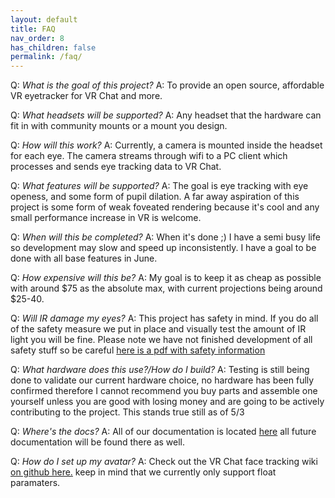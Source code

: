```yaml
---
layout: default
title: FAQ
nav_order: 8
has_children: false
permalink: /faq/
---
```


Q: *What is the goal of this project?*
A: To provide an open source, affordable VR eyetracker for VR Chat and more.

Q: *What headsets will be supported?*
A: Any headset that the hardware can fit in with community mounts or a mount you design. 

Q: *How will this work?*
A: Currently, a camera is mounted inside the headset for each eye. The camera streams through wifi to a PC client which processes and sends eye tracking data to VR Chat. 

Q: *What features will be supported?* 
A: The goal is eye tracking with eye openess, and some form of pupil dilation.  A far away aspiration of this project is some form of weak foveated rendering because it's cool and any small performance increase in VR is welcome.

Q: *When will this be completed?* 
A: When it's done ;) I have a semi busy life so development may slow and speed up inconsistently. I have a goal to be done with all base features in June.

Q: *How expensive will this be?* 
A: My goal is to keep it as cheap as possible with around $75 as the absolute max, with current projections being around $25-40.

Q: *Will IR damage my eyes?*
A: This project has safety in mind. If you do all of the safety measure we put in place and visually test the amount of IR light you will be fine. Please note we have not finished development of all safety stuff so be careful [here is a pdf with safety information](https://dammedia.osram.info/media/bin/osram-dam-2496608/AN002_Details%20on%20photobiological%20safety%20of%20LED%20light%20sources.pdf) 

Q: *What hardware does this use?/How do I build?* 
A: Testing is still being done to validate our current hardware choice, no hardware has been fully confirmed therefore I cannot recommend you buy parts and assemble one yourself unless you are good with losing money and are going to be actively contributing to the project. This stands true still as of 5/3

Q: *Where's the docs?*
A: All of our documentation is located [here](https://redhawk989.github.io/EyeTrackVR/) all future documentation will be found there as well.

Q: *How do I set up my avatar?*
A: Check out the VR Chat face tracking wiki [on github here.](https://github.com/benaclejames/VRCFaceTracking/wiki) keep in mind that we currently only support float paramaters.
